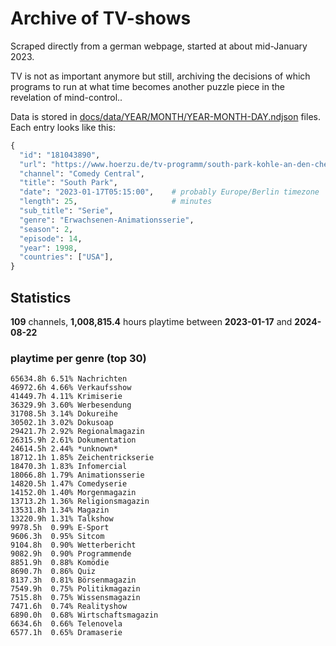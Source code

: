 # Archive of TV-shows

Scraped directly from a german webpage, started at about mid-January 2023.

TV is not as important anymore but still, archiving the decisions of which programs to run at what time
becomes another puzzle piece in the revelation of mind-control.. 

Data is stored in [docs/data/YEAR/MONTH/YEAR-MONTH-DAY.ndjson](docs/data/) files. 
Each entry looks like this:

```python
{
  "id": "181043890", 
  "url": "https://www.hoerzu.de/tv-programm/south-park-kohle-an-den-chefkoch/bid_181043890/", 
  "channel": "Comedy Central", 
  "title": "South Park", 
  "date": "2023-01-17T05:15:00",    # probably Europe/Berlin timezone 
  "length": 25,                     # minutes 
  "sub_title": "Serie", 
  "genre": "Erwachsenen-Animationsserie", 
  "season": 2, 
  "episode": 14, 
  "year": 1998, 
  "countries": ["USA"],
}
```

## Statistics

**109** channels, **1,008,815.4** hours playtime between **2023-01-17** and **2024-08-22**


### playtime per genre (top 30)

    65634.8h 6.51% Nachrichten
    46972.6h 4.66% Verkaufsshow
    41449.7h 4.11% Krimiserie
    36329.9h 3.60% Werbesendung
    31708.5h 3.14% Dokureihe
    30502.1h 3.02% Dokusoap
    29421.7h 2.92% Regionalmagazin
    26315.9h 2.61% Dokumentation
    24614.5h 2.44% *unknown*
    18712.1h 1.85% Zeichentrickserie
    18470.3h 1.83% Infomercial
    18066.8h 1.79% Animationsserie
    14820.5h 1.47% Comedyserie
    14152.0h 1.40% Morgenmagazin
    13713.2h 1.36% Religionsmagazin
    13531.8h 1.34% Magazin
    13220.9h 1.31% Talkshow
    9978.5h  0.99% E-Sport
    9606.3h  0.95% Sitcom
    9104.8h  0.90% Wetterbericht
    9082.9h  0.90% Programmende
    8851.9h  0.88% Komödie
    8690.7h  0.86% Quiz
    8137.3h  0.81% Börsenmagazin
    7549.9h  0.75% Politikmagazin
    7515.8h  0.75% Wissensmagazin
    7471.6h  0.74% Realityshow
    6890.0h  0.68% Wirtschaftsmagazin
    6634.6h  0.66% Telenovela
    6577.1h  0.65% Dramaserie
